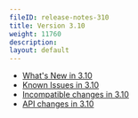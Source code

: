 ```yaml
---
fileID: release-notes-310
title: Version 3.10
weight: 11760
description: 
layout: default
---
```

- [What's New in 3.10](release-notes-new-features310)
- [Known Issues in 3.10](release-notes-known-issues310)
- [Incompatible changes in 3.10](release-notes-upgrading-changes310)
- [API changes in 3.10](release-notes-api-changes310)
